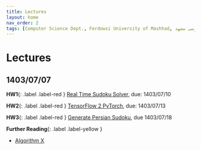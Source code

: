 ```yaml
---
title: Lectures
layout: home
nav_order: 2
tags: [Computer Science Dept., Ferdowsi University of Mashhad, علوم کامپیوتر دانشگاه فردوسی مشهد]
---
```


# Lectures

## 1403/07/07

**HW1**{: .label .label-red } [Real Time Sudoku Solver](https://vu.um.ac.ir/mod/assign/view.php?id=454184), due: 1403/07/10

**HW2**{: .label .label-red } [TensorFlow 2 PyTorch](https://vu.um.ac.ir/mod/assign/view.php?id=454185), due: 1403/07/13

**HW3**{: .label .label-red } [Generate Persian Sudoku](https://vu.um.ac.ir/mod/assign/view.php?id=454185), due 1403/07/18

**Further Reading**{: .label .label-yellow }
* [Algorithm X](https://mamintoosi.github.io/slides/topics/DLX/DLX.html)

